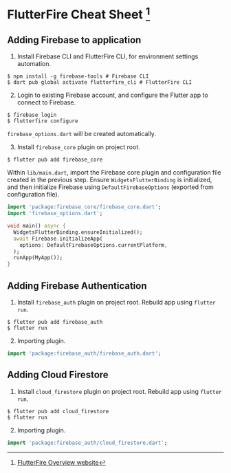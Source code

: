 # FlutterFire Cheat Sheet [^overview]
[^overview]: [FlutterFire Overview website](https://firebase.flutter.dev/docs/overview/)

## Adding Firebase to application
1. Install Firebase CLI and FlutterFire CLI, for environment settings automation.
```
$ npm install -g firebase-tools # Firebase CLI
$ dart pub global activate flutterfire_cli # FlutterFire CLI
```

2. Login to existing Firebase account, and configure the Flutter app to connect to Firebase.
```
$ firebase login
$ flutterfire configure
```
`firebase_options.dart` will be created automatically.

3. Install `firebase_core` plugin on project root.
```
$ flutter pub add firebase_core
```
Within `lib/main.dart`, import the Firebase core plugin and configuration file created in the previous step. Ensure `WidgetsFlutterBinding` is initialized, and then initialize Firebase using `DefaultFirebaseOptions` (exported from configuration file).
```dart
import 'package:firebase_core/firebase_core.dart';
import 'firebase_options.dart';

void main() async {
  WidgetsFlutterBinding.ensureInitialized();
  await Firebase.initializeApp(
    options: DefaultFirebaseOptions.currentPlatform,
  );
  runApp(MyApp());
}
```

## Adding Firebase Authentication
1. Install `firebase_auth` plugin on project root. Rebuild app using `flutter run`.
```
$ flutter pub add firebase_auth
$ flutter run
```

2. Importing plugin.
```dart
import 'package:firebase_auth/firebase_auth.dart';
```

## Adding Cloud Firestore
1. Install `cloud_firestore` plugin on project root. Rebuild app using `flutter run`.
```
$ flutter pub add cloud_firestore
$ flutter run
```

2. Importing plugin.
```dart
import 'package:firebase_auth/cloud_firestore.dart';
```